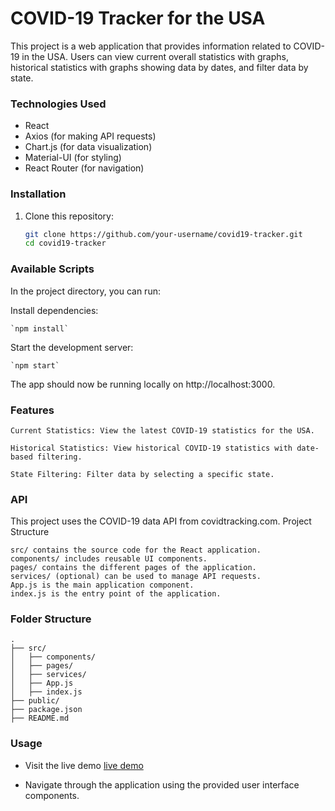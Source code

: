 # COVID-19 Tracker for the USA

This project is a web application that provides information related to COVID-19 in the USA. Users can view current overall statistics with graphs, historical statistics with graphs showing data by dates, and filter data by state.

### Technologies Used

- React
- Axios (for making API requests)
- Chart.js (for data visualization)
- Material-UI (for styling)
- React Router (for navigation)

### Installation

1. Clone this repository:

   ```bash
   git clone https://github.com/your-username/covid19-tracker.git
   cd covid19-tracker
   ```

### Available Scripts

In the project directory, you can run:

Install dependencies:

    `npm install`

Start the development server:

    `npm start`

The app should now be running locally on http://localhost:3000.

### Features

    Current Statistics: View the latest COVID-19 statistics for the USA.

    Historical Statistics: View historical COVID-19 statistics with date-based filtering.

    State Filtering: Filter data by selecting a specific state.

### API

This project uses the COVID-19 data API from covidtracking.com.
Project Structure

    src/ contains the source code for the React application.
    components/ includes reusable UI components.
    pages/ contains the different pages of the application.
    services/ (optional) can be used to manage API requests.
    App.js is the main application component.
    index.js is the entry point of the application.

### Folder Structure

    .
    ├── src/
    │   ├── components/
    │   ├── pages/
    │   ├── services/
    │   ├── App.js
    │   ├── index.js
    ├── public/
    ├── package.json
    ├── README.md

### Usage

- Visit the live demo [live demo](https://master--heartfelt-bunny-c6cd7f.netlify.app)

- Navigate through the application using the provided user interface components.
